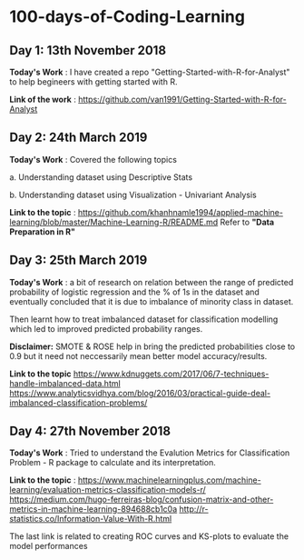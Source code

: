 # 100-days-of-Coding-Learning

## Day 1: 13th November 2018

**Today's Work** : I have created a repo "Getting-Started-with-R-for-Analyst" to help begineers with getting started with R.

**Link of the work** : https://github.com/van1991/Getting-Started-with-R-for-Analyst


## Day 2: 24th March 2019

**Today's Work** : Covered the following topics

a. Understanding dataset using Descriptive Stats

b. Understanding dataset using Visualization - Univariant Analysis

**Link to the topic** : https://github.com/khanhnamle1994/applied-machine-learning/blob/master/Machine-Learning-R/README.md
Refer to **"Data Preparation in R"**

## Day 3: 25th March 2019

**Today's Work** : a bit of research on relation between the range of predicted probability of logistic regression and the % of 1s in the dataset and eventually concluded that it is due to imbalance of minority class in dataset.

Then learnt how to treat imbalanced dataset for classification modelling which led to improved predicted probability ranges.

**Disclaimer:** SMOTE & ROSE help in bring the predicted probabilities close to 0.9 but it need not neccessarily mean better model accuracy/results.

**Link to the topic** https://www.kdnuggets.com/2017/06/7-techniques-handle-imbalanced-data.html
                      https://www.analyticsvidhya.com/blog/2016/03/practical-guide-deal-imbalanced-classification-problems/

## Day 4: 27th November 2018

**Today's Work** : Tried to understand the Evalution Metrics for Classification Problem - R package to calculate and its interpretation.

**Link to the topic** : https://www.machinelearningplus.com/machine-learning/evaluation-metrics-classification-models-r/
                        https://medium.com/hugo-ferreiras-blog/confusion-matrix-and-other-metrics-in-machine-learning-894688cb1c0a
                        http://r-statistics.co/Information-Value-With-R.html

The last link is related to creating ROC curves and KS-plots to evaluate the model performances
                        
